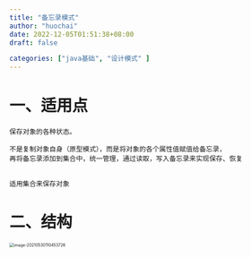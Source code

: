 ```yaml
---
title: "备忘录模式"
author: "huochai"
date: 2022-12-05T01:51:38+08:00
draft: false

categories: ["java基础", "设计模式" ]
---
```


# 一、适用点

```
保存对象的各种状态。

不是复制对象自身（原型模式），而是将对象的各个属性值赋值给备忘录，
再将备忘录添加到集合中，统一管理，通过读取，写入备忘录来实现保存、恢复


适用集合来保存对象
```

# 二、结构

<img src="/Users/mac/Library/Application Support/typora-user-images/image-20210530110453726.png" alt="image-20210530110453726" style="zoom:50%;" />



